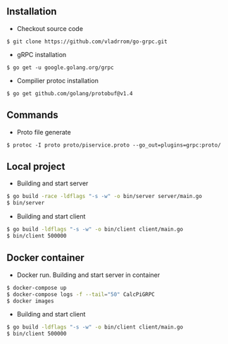 ## Installation

- Checkout source code

`$ git clone https://github.com/vladrrom/go-grpc.git`

- gRPC installation

`$ go get -u google.golang.org/grpc`

- Compilier protoc installation

`$ go get github.com/golang/protobuf@v1.4`

## Commands

- Proto file generate

`$ protoc -I proto proto/piservice.proto --go_out=plugins=grpc:proto/`

## Local project

- Building and start server

```sh
$ go build -race -ldflags "-s -w" -o bin/server server/main.go
$ bin/server
```

- Building and start client

```sh
$ go build -ldflags "-s -w" -o bin/client client/main.go
$ bin/client 500000
```

## Docker container

- Docker run. Building and start server in container

```sh
$ docker-compose up
$ docker-compose logs -f --tail="50" CalcPiGRPC
$ docker images
```

- Building and start client

```sh
$ go build -ldflags "-s -w" -o bin/client client/main.go
$ bin/client 500000
```
